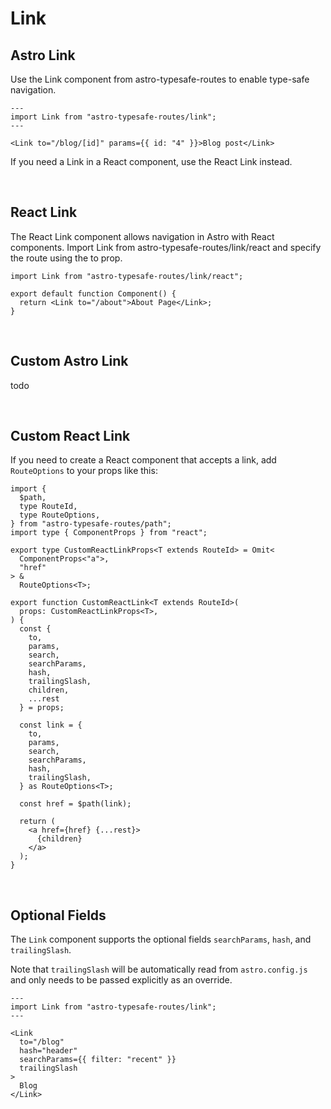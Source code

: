 # Link

## Astro Link

Use the Link component from astro-typesafe-routes to enable type-safe navigation.

```tsx
---
import Link from "astro-typesafe-routes/link";
---

<Link to="/blog/[id]" params={{ id: "4" }}>Blog post</Link>
```

If you need a Link in a React component, use the React Link instead.

<br />

## React Link

The React Link component allows navigation in Astro with React components. Import Link from astro-typesafe-routes/link/react and specify the route using the to prop.

```tsx
import Link from "astro-typesafe-routes/link/react";

export default function Component() {
  return <Link to="/about">About Page</Link>;
}
```

<br />

## Custom Astro Link

todo

<br />

## Custom React Link

If you need to create a React component that accepts a link, add `RouteOptions` to your props like this:

```tsx
import {
  $path,
  type RouteId,
  type RouteOptions,
} from "astro-typesafe-routes/path";
import type { ComponentProps } from "react";

export type CustomReactLinkProps<T extends RouteId> = Omit<
  ComponentProps<"a">,
  "href"
> &
  RouteOptions<T>;

export function CustomReactLink<T extends RouteId>(
  props: CustomReactLinkProps<T>,
) {
  const {
    to,
    params,
    search,
    searchParams,
    hash,
    trailingSlash,
    children,
    ...rest
  } = props;

  const link = {
    to,
    params,
    search,
    searchParams,
    hash,
    trailingSlash,
  } as RouteOptions<T>;

  const href = $path(link);

  return (
    <a href={href} {...rest}>
      {children}
    </a>
  );
}
```

<br />

## Optional Fields

The `Link` component supports the optional fields `searchParams`, `hash`, and `trailingSlash`.

Note that `trailingSlash` will be automatically read from `astro.config.js` and only needs to be passed explicitly as an override.

```tsx
---
import Link from "astro-typesafe-routes/link";
---

<Link
  to="/blog"
  hash="header"
  searchParams={{ filter: "recent" }}
  trailingSlash
>
  Blog
</Link>
```
